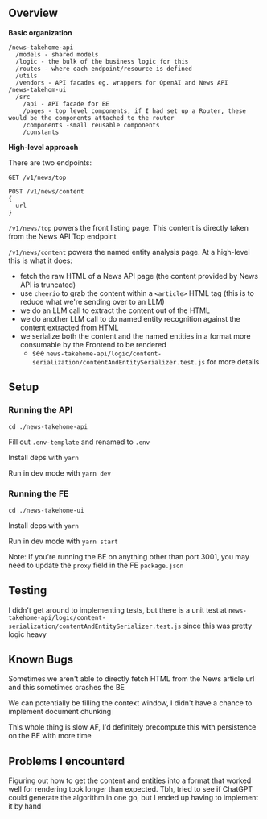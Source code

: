 ## Overview

**Basic organization**

```
/news-takehome-api
  /models - shared models
  /logic - the bulk of the business logic for this
  /routes - where each endpoint/resource is defined
  /utils
  /vendors - API facades eg. wrappers for OpenAI and News API
/news-takehom-ui
  /src
    /api - API facade for BE
    /pages - top level components, if I had set up a Router, these would be the components attached to the router
    /components -small reusable components
    /constants
```

**High-level approach**

There are two endpoints:

```
GET /v1/news/top

POST /v1/news/content
{
  url
}
```

`/v1/news/top` powers the front listing page. This content is directly taken from the News API Top endpoint

`/v1/news/content` powers the named entity analysis page. At a high-level this is what it does:

- fetch the raw HTML of a News API page (the content provided by News API is truncated)
- use `cheerio` to grab the content within a `<article>` HTML tag (this is to reduce what we're sending over to an LLM)
- we do an LLM call to extract the content out of the HTML
- we do another LLM call to do named entity recognition against the content extracted from HTML
- we serialize both the content and the named entities in a format more consumable by the Frontend to be rendered
  - see `news-takehome-api/logic/content-serialization/contentAndEntitySerializer.test.js` for more details

## Setup

### Running the API

```
cd ./news-takehome-api
```

Fill out `.env-template` and renamed to `.env`

Install deps with `yarn`

Run in dev mode with `yarn dev`

### Running the FE

```
cd ./news-takehome-ui
```

Install deps with `yarn`

Run in dev mode with `yarn start`

Note: If you're running the BE on anything other than port 3001, you may need to update the `proxy` field in the FE `package.json`

## Testing

I didn't get around to implementing tests, but there is a unit test at `news-takehome-api/logic/content-serialization/contentAndEntitySerializer.test.js` since this was pretty logic heavy

## Known Bugs

Sometimes we aren't able to directly fetch HTML from the News article url and this sometimes crashes the BE

We can potentially be filling the context window, I didn't have a chance to implement document chunking

This whole thing is slow AF, I'd definitely precompute this with persistence on the BE with more time

## Problems I encounterd

Figuring out how to get the content and entities into a format that worked well for rendering took longer than expected. Tbh, tried to see if ChatGPT could generate the algorithm in one go, but I ended up having to implement it by hand
